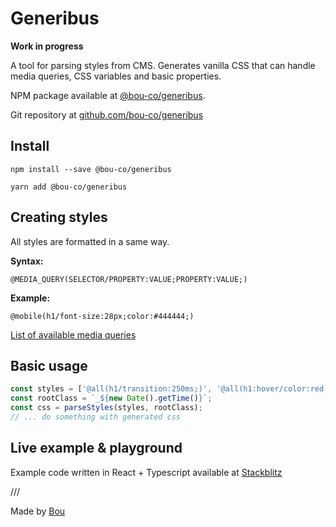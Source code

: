# Generibus

**Work in progress**

A tool for parsing styles from CMS. Generates vanilla CSS that can handle media queries, CSS variables and basic properties.

NPM package available at [@bou-co/generibus](https://www.npmjs.com/package/@bou-co/generibus).

Git repository at [github.com/bou-co/generibus](https://github.com/bou-co/generibus)

## Install

```npm
npm install --save @bou-co/generibus
```

```yarn
yarn add @bou-co/generibus
```

## Creating styles

All styles are formatted in a same way.

**Syntax:**

```
@MEDIA_QUERY(SELECTOR/PROPERTY:VALUE;PROPERTY:VALUE;)
```

**Example:**

```
@mobile(h1/font-size:28px;color:#444444;)
```

[List of available media queries](/mediaQueries)

## Basic usage

```js
const styles = ['@all(h1/transition:250ms;)', '@all(h1:hover/color:red;)'];
const rootClass = `_${new Date().getTime()}`;
const css = parseStyles(styles, rootClass);
// ... do something with generated css
```

## Live example & playground

Example code written in React + Typescript available at [Stackblitz](https://stackblitz.com/edit/bou-co-generibus-example)

///

Made by [Bou](https://bou.co)
